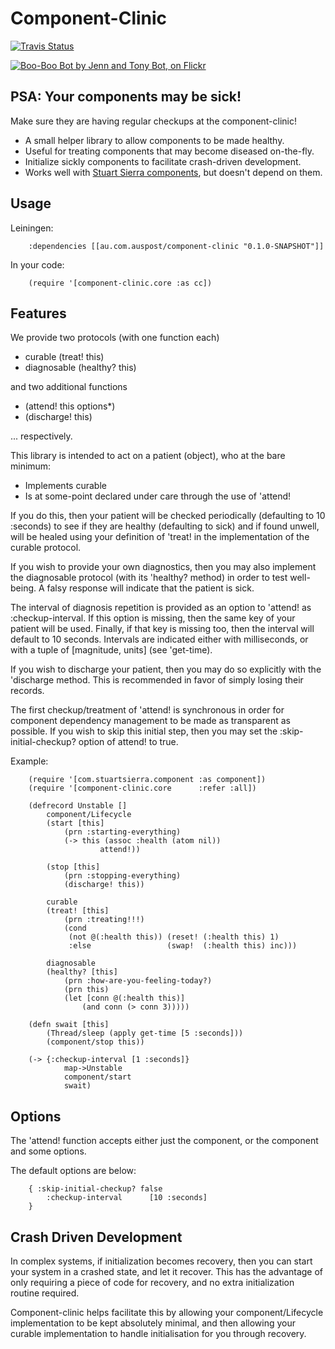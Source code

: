 Component-Clinic
================

[![Travis Status](https://travis-ci.org/MyPost/component-clinic.svg)](https://travis-ci.org/MyPost/component-clinic)

[![Boo-Boo Bot by Jenn and Tony Bot, on Flickr
	](https://farm4.staticflickr.com/3641/3661635778_a7793d730c_q.jpg)
   ](https://www.flickr.com/photos/ittybittiesforyou/3661635778)

## PSA: Your components may be sick!

Make sure they are having regular checkups at the component-clinic!

* A small helper library to allow components to be made healthy.
* Useful for treating components that may become diseased on-the-fly.
* Initialize sickly components to facilitate crash-driven development.
* Works well with [Stuart Sierra components](https://github.com/stuartsierra/component),
  but doesn't depend on them.

## Usage

Leiningen:

		:dependencies [[au.com.auspost/component-clinic "0.1.0-SNAPSHOT"]]

In your code:

		(require '[component-clinic.core :as cc])

## Features

We provide two protocols (with one function each)

* curable      (treat!   this)
* diagnosable  (healthy? this)

and two additional functions

* (attend!    this options*)
* (discharge! this)

... respectively.

This library is intended to act on a patient (object), who at the bare minimum:

* Implements curable
* Is at some-point declared under care through the use of 'attend!

If you do this, then your patient will be checked periodically
(defaulting to 10 :seconds) to see if they are healthy (defaulting to sick)
and if found unwell, will be healed using your definition of 'treat!
in the implementation of the curable protocol.

If you wish to provide your own diagnostics, then you may also implement
the diagnosable protocol (with its 'healthy? method) in order to
test well-being. A falsy response will indicate that the patient is sick.

The interval of diagnosis repetition is provided as an option
to 'attend! as :checkup-interval. If this option is missing, then
the same key of your patient will be used.
Finally, if that key is missing too, then the interval will default to
10 seconds. Intervals are indicated either with milliseconds,
or with a tuple of [magnitude, units] (see 'get-time).

If you wish to discharge your patient, then you may do so explicitly
with the 'discharge method. This is recommended in favor of simply
losing their records.

The first checkup/treatment of 'attend! is synchronous in order
for component dependency management to be made as transparent
as possible. If you wish to skip this initial step, then you
may set the :skip-initial-checkup? option of attend! to true.


Example:

		(require '[com.stuartsierra.component :as component])
		(require '[component-clinic.core      :refer :all])

		(defrecord Unstable []
			component/Lifecycle
			(start [this]
				(prn :starting-everything)
				(-> this (assoc :health (atom nil))
						attend!))

			(stop [this]
				(prn :stopping-everything)
				(discharge! this))

			curable
			(treat! [this]
				(prn :treating!!!)
				(cond
				 (not @(:health this)) (reset! (:health this) 1)
				 :else                 (swap!  (:health this) inc)))

			diagnosable
			(healthy? [this]
				(prn :how-are-you-feeling-today?)
				(prn this)
				(let [conn @(:health this)]
					(and conn (> conn 3)))))

		(defn swait [this]
			(Thread/sleep (apply get-time [5 :seconds]))
			(component/stop this))

		(-> {:checkup-interval [1 :seconds]}
				map->Unstable
				component/start
				swait)

## Options

The 'attend! function accepts either just the component, or the component and some options.

The default options are below:

		{ :skip-initial-checkup? false
			:checkup-interval      [10 :seconds]
		}

## Crash Driven Development

In complex systems, if initialization becomes recovery, then you can
start your system in a crashed state, and let it recover. This has the advantage
of only requiring a piece of code for recovery, and no extra initialization
routine required.

Component-clinic helps facilitate this by allowing your component/Lifecycle
implementation to be kept absolutely minimal, and then allowing your curable
implementation to handle initialisation for you through recovery.
